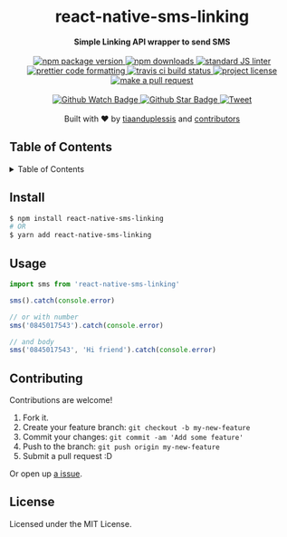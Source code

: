 
<h1 align="center">react-native-sms-linking</h1>
<div align="center">
  <strong>Simple Linking API wrapper to send SMS</strong>
</div>
<br>
<div align="center">
  <a href="https://npmjs.org/package/react-native-sms-linking">
    <img src="https://img.shields.io/npm/v/react-native-sms-linking.svg?style=flat-square" alt="npm package version" />
  </a>
  <a href="https://npmjs.org/package/react-native-sms-linking">
  <img src="https://img.shields.io/npm/dm/react-native-sms-linking.svg?style=flat-square" alt="npm downloads" />
  </a>
  <a href="https://github.com/feross/standard">
    <img src="https://img.shields.io/badge/code%20style-standard-brightgreen.svg?style=flat-square" alt="standard JS linter" />
  </a>
  <a href="https://github.com/prettier/prettier">
    <img src="https://img.shields.io/badge/styled_with-prettier-ff69b4.svg?style=flat-square" alt="prettier code formatting" />
  </a>
  <a href="https://travis-ci.org/tiaanduplessis/react-native-sms-linking">
    <img src="https://img.shields.io/travis/tiaanduplessis/react-native-sms-linking.svg?style=flat-square" alt="travis ci build status" />
  </a>
  <a href="https://github.com/tiaanduplessis/react-native-sms-linking/blob/master/LICENSE">
    <img src="https://img.shields.io/npm/l/react-native-sms-linking.svg?style=flat-square" alt="project license" />
  </a>
  <a href="http://makeapullrequest.com">
    <img src="https://img.shields.io/badge/PRs-welcome-brightgreen.svg?style=flat-square" alt="make a pull request" />
  </a>
</div>
<br>
<div align="center">
  <a href="https://github.com/tiaanduplessis/react-native-sms-linking/watchers">
    <img src="https://img.shields.io/github/watchers/tiaanduplessis/react-native-sms-linking.svg?style=social" alt="Github Watch Badge" />
  </a>
  <a href="https://github.com/tiaanduplessis/react-native-sms-linking/stargazers">
    <img src="https://img.shields.io/github/stars/tiaanduplessis/react-native-sms-linking.svg?style=social" alt="Github Star Badge" />
  </a>
  <a href="https://twitter.com/intent/tweet?text=Check%20out%20react-native-sms-linking!%20https://github.com/tiaanduplessis/react-native-sms-linking%20%F0%9F%91%8D">
    <img src="https://img.shields.io/twitter/url/https/github.com/tiaanduplessis/react-native-sms-linking.svg?style=social" alt="Tweet" />
  </a>
</div>
<br>
<div align="center">
  Built with ❤︎ by <a href="https://github.com/tiaanduplessis">tiaanduplessis</a> and <a href="https://github.com/tiaanduplessis/react-native-sms-linking/contributors">contributors</a>
</div>

<h2>Table of Contents</h2>
<details>
  <summary>Table of Contents</summary>
  <li><a href="#install">Install</a></li>
  <li><a href="#usage">Usage</a></li>
  <li><a href="#contribute">Contribute</a></li>
  <li><a href="#license">License</a></li>
</details>

## Install

```sh
$ npm install react-native-sms-linking
# OR
$ yarn add react-native-sms-linking
```

## Usage

```js
import sms from 'react-native-sms-linking'

sms().catch(console.error)

// or with number
sms('0845017543').catch(console.error)

// and body
sms('0845017543', 'Hi friend').catch(console.error)
```

## Contributing

Contributions are welcome!

1. Fork it.
2. Create your feature branch: `git checkout -b my-new-feature`
3. Commit your changes: `git commit -am 'Add some feature'`
4. Push to the branch: `git push origin my-new-feature`
5. Submit a pull request :D

Or open up [a issue](https://github.com/tiaanduplessis/react-native-sms-linking/issues).

## License

Licensed under the MIT License.
